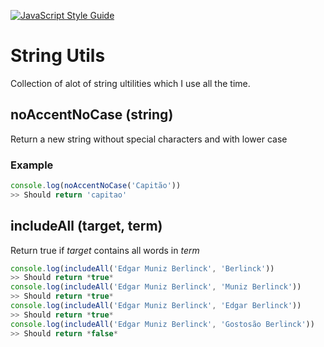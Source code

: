 [![JavaScript Style Guide](https://img.shields.io/badge/code_style-standard-brightgreen.svg)](https://standardjs.com)

# String Utils
Collection of alot of string ultilities which I use all the time.

## noAccentNoCase (string)

Return a new string without special characters and with lower case

### Example

```javascript
console.log(noAccentNoCase('Capitão'))
>> Should return 'capitao'
```

## includeAll (target, term)

Return true if *target* contains all words in *term*

```javascript
console.log(includeAll('Edgar Muniz Berlinck', 'Berlinck'))
>> Should return *true*
console.log(includeAll('Edgar Muniz Berlinck', 'Muniz Berlinck'))
>> Should return *true*
console.log(includeAll('Edgar Muniz Berlinck', 'Edgar Berlinck'))
>> Should return *true*
console.log(includeAll('Edgar Muniz Berlinck', 'Gostosão Berlinck'))
>> Should return *false*
```

